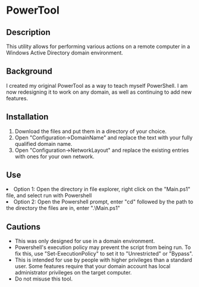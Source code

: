 # PowerTool

<h2>Description</h2>
This utility allows for performing various actions on a remote computer in a Windows Active Directory domain environment.

<h2>Background</h2>
I created my original PowerTool as a way to teach myself PowerShell. I am now redesigning it to work on any domain, as well as continuing to add new features.

<h2>Installation</h2>
<ol>
<li>Download the files and put them in a directory of your choice.</li>
<li>Open "Configuration->DomainName" and replace the text with your fully qualified domain name.</li>
<li>Open "Configuration->NetworkLayout" and replace the existing entries with ones for your own network.</li>
</ol>

<h2>Use</h2>
<li>Option 1: Open the directory in file explorer, right click on the "Main.ps1" file, and select run with Powershell</li>
<li>Option 2: Open the Powershell prompt, enter "cd" followed by the path to the directory the files are in, enter ".\Main.ps1"</li>
</ul>

<h2>Cautions</h2>
<ul>
<li>This was only designed for use in a domain environment.</li>
<li>Powershell's execution policy may prevent the script from being run. To fix this, use "Set-ExecutionPolicy" to set it to "Unrestricted" or "Bypass".</li>
<li>This is intended for use by people with higher privileges than a standard user. Some features require that your domain account has local administrator privileges on the target computer.</li>
<li>Do not misuse this tool.</li>
</ul>